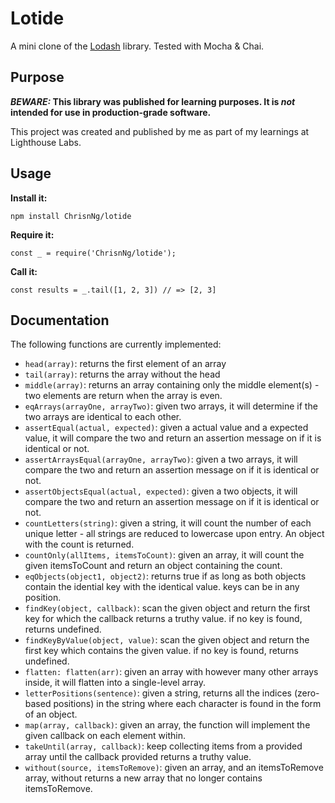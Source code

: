 # Lotide

A mini clone of the [Lodash](https://lodash.com) library. Tested with Mocha & Chai.

## Purpose

**_BEWARE:_ This library was published for learning purposes. It is _not_ intended for use in production-grade software.**

This project was created and published by me as part of my learnings at Lighthouse Labs. 

## Usage

**Install it:**

`npm install ChrisnNg/lotide`

**Require it:**

`const _ = require('ChrisnNg/lotide');`

**Call it:**

`const results = _.tail([1, 2, 3]) // => [2, 3]`

## Documentation

The following functions are currently implemented:

* `head(array)`: returns the first element of an array
* `tail(array)`: returns the array without the head
* `middle(array)`: returns an array containing only the middle element(s) - two elements are return when the array is even.
* `eqArrays(arrayOne, arrayTwo)`: given two arrays, it will determine if the two arrays are identical to each other.
* `assertEqual(actual, expected)`: given a actual value and a expected value, it will compare the two and return an assertion message on if it is identical or not.
* `assertArraysEqual(arrayOne, arrayTwo)`: given a two arrays, it will compare the two and return an assertion message on if it is identical or not.
* `assertObjectsEqual(actual, expected)`: given a two objects, it will compare the two and return an assertion message on if it is identical or not.
* `countLetters(string)`: given a string, it will count the number of each unique letter - all strings are reduced to lowercase upon entry. An object with the count is returned.
* `countOnly(allItems, itemsToCount)`: given an array, it will count the given itemsToCount and return an object containing the count.
* `eqObjects(object1, object2)`:  returns true if as long as both objects contain the idential key with the identical value. keys can be in any position.
* `findKey(object, callback)`: scan the given object and return the first key for which the callback returns a truthy value. if no key is found, returns undefined.
* `findKeyByValue(object, value)`: scan the given object and return the first key which contains the given value. if no key is found, returns undefined.
* `flatten: flatten(arr)`: given an array with however many other arrays inside, it will flatten into a single-level array.
* `letterPositions(sentence)`: given a string, returns all the indices (zero-based positions) in the string where each character is found in the form of an object.
* `map(array, callback)`: given an array, the function will implement the given callback on each element within.
* `takeUntil(array, callback)`: keep collecting items from a provided array until the callback provided returns a truthy value.
* `without(source, itemsToRemove)`: given an array, and an itemsToRemove array, without returns a new array that no longer contains itemsToRemove.
